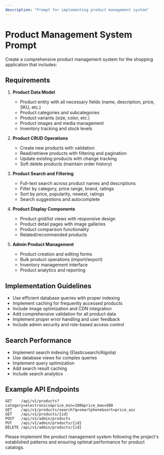 ```yaml
---
description: "Prompt for implementing product management system"
---
```


# Product Management System Prompt

Create a comprehensive product management system for the shopping application that includes:

## Requirements

1. **Product Data Model**
   - Product entity with all necessary fields (name, description, price, SKU, etc.)
   - Product categories and subcategories
   - Product variants (size, color, etc.)
   - Product images and media management
   - Inventory tracking and stock levels

2. **Product CRUD Operations**
   - Create new products with validation
   - Read/retrieve products with filtering and pagination
   - Update existing products with change tracking
   - Soft delete products (maintain order history)

3. **Product Search and Filtering**
   - Full-text search across product names and descriptions
   - Filter by category, price range, brand, ratings
   - Sort by price, popularity, newest, ratings
   - Search suggestions and autocomplete

4. **Product Display Components**
   - Product grid/list views with responsive design
   - Product detail pages with image galleries
   - Product comparison functionality
   - Related/recommended products

5. **Admin Product Management**
   - Product creation and editing forms
   - Bulk product operations (import/export)
   - Inventory management interface
   - Product analytics and reporting

## Implementation Guidelines

- Use efficient database queries with proper indexing
- Implement caching for frequently accessed products
- Include image optimization and CDN integration
- Add comprehensive validation for all product data
- Implement proper error handling and user feedback
- Include admin security and role-based access control

## Search Performance

- Implement search indexing (Elasticsearch/Algolia)
- Use database views for complex queries
- Implement query optimization
- Add search result caching
- Include search analytics

## Example API Endpoints

```
GET    /api/v1/products?category=electronics&price_min=100&price_max=500
GET    /api/v1/products/search?q=smartphone&sort=price_asc
GET    /api/v1/products/{id}
POST   /api/v1/admin/products
PUT    /api/v1/admin/products/{id}
DELETE /api/v1/admin/products/{id}
```

Please implement the product management system following the project's established patterns and ensuring optimal performance for product catalogs.